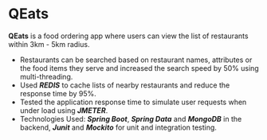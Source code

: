 # QEats

**QEats** is a food ordering app where users can view the list of restaurants within 3km - 5km radius.
- Restaurants can be searched based on restaurant names, attributes or the food items they serve and increased the
search speed by 50% using multi-threading.
- Used ***REDIS*** to cache lists of nearby restaurants and reduce the response time by 95%.
- Tested the application response time to simulate user requests when under load using ***JMETER***.
- Technologies Used: ***Spring Boot***, ***Spring Data*** and ***MongoDB*** in the backend, ***Junit*** and ***Mockito*** for unit and integration
testing.
